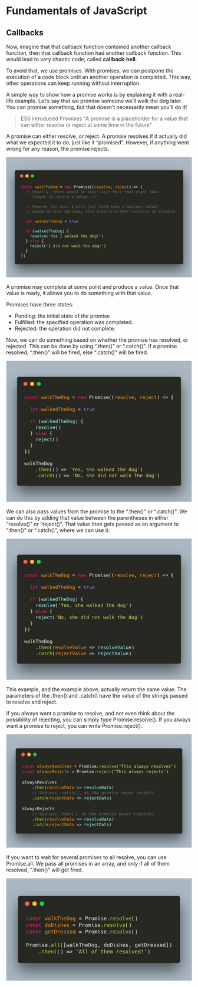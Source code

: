 # Fundamentals of JavaScript

## Callbacks

Now, imagine that that callback function contained another callback function, then that callback function had another 
callback function. This would lead to very chaotic code; called **callback-hell**.

To avoid that, we use promises. With promises, we can postpone the execution of a code block until an another 
operation is completed. This way, other operations can keep running without interruption.

A simple way to show how a promise works is by explaining it with a real-life example. Let’s say that we promise 
someone we’ll walk the dog later. You can promise something, but that doesn’t necessarily mean you’ll do it! 

> ES6 introduced Promises 
>"A promise is a placeholder for a value that can either resolve or reject at some time in the future"

A promise can either resolve, or reject. A promise resolves if it actually did what we expected it to do, just 
like it “promised”. However, if anything went wrong for any reason, the promise rejects. 

![promise](../assets/promise.png)

A promise may complete at some point and produce a value. Once that value is ready, it allows you to do something 
with that value.

Promises have three states: 
- Pending: the initial state of the promise
- Fulfilled: the specified operation was completed.
- Rejected: the operation did not complete.

Now, we can do something based on whether the promise has resolved, or rejected. This can be done by using 
“.then()” or “.catch()". If a promise resolved, “.then()” will be fired, else “.catch()” will be fired. 

![promise](../assets/promise-1.png)

We can also pass values from the promise to the “.then()” or “.catch()”. We can do this by adding that value 
between the parentheses in either “resolve()” or “reject()”. That value then gets passed as an argument to 
“.then()” or “.catch()”, where we can use it.

![promise](../assets/promise-2.png)

This example, and the example above, actually return the same value. The parameters of the .then() and .catch() 
have the value of the strings passed to resolve and reject.


If you always want a promise to resolve, and not even think about the possibility of rejecting, you can simply 
type Promise.resolve(). If you always want a promise to reject, you can write Promise.reject().

![promise](../assets/promise-3.png)

If you want to wait for several promises to all resolve, you can use Promise.all. We pass all promises in an array, 
and only if all of them resolved,  “.then()” will get fired.

![promise](../assets/promise-4.png)
